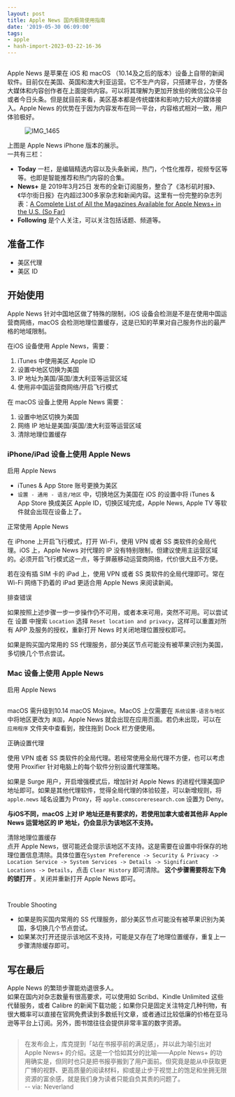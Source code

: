 ```yaml
---
layout: post
title: Apple News 国内极简使用指南
date: '2019-05-30 06:09:00'
tags:
- apple
- hash-import-2023-03-22-16-36
---
```


<figure class="kg-card kg-image-card"><img src="https://raw.githubusercontent.com/5cr1pt/img4markdown/master/15591142960108/15591143208187.jpg" class="kg-image" alt loading="lazy"></figure>

Apple News 是苹果在 iOS 和 macOS （10.14及之后的版本）设备上自带的新闻软件。目前仅在美国、英国和澳大利亚运营。它不生产内容，只搭建平台，方便各大媒体和内容创作者在上面提供内容。可以将其理解为更加开放些的微信公众平台或者今日头条。但是就目前来看，美区基本都是传统媒体和影响力较大的媒体接入。Apple News 的优势在于因为内容发布在同一平台，内容格式相对一致，用户体验极好。

<figure class="kg-card kg-image-card"><img src="https://raw.githubusercontent.com/5cr1pt/img4markdown/master/15591142960108/IMG_1465.jpg" class="kg-image" alt="IMG_1465" loading="lazy"></figure>

上图是 Apple News iPhone 版本的展示。  
一共有三栏：

- **Today** 一栏，是编辑精选内容以及头条新闻，热门，个性化推荐，视频专区等等。也即是智能推荐和热门内容的合集。
- **News+** 是 2019年3月25日 发布的全新订阅服务，整合了《洛杉矶时报》、《华尔街日报》在内超过300多家杂志和新闻内容。这里有一份完整的杂志列表：[A Complete List of All the Magazines Available for Apple News+ in the U.S. (So Far)](https://www.macstories.net/news/a-complete-list-of-all-the-magazines-available-for-apple-news-in-the-u-s-so-far/)
- **Following** 是个人关注，可以关注包括话题、频道等。

## 准备工作

- 美区代理
- 美区 ID

## 开始使用

Apple News 针对中国地区做了特殊的限制，iOS 设备会检测是不是在使用中国运营商网络，macOS 会检测地理位置缓存，这是已知的苹果对自己服务作出的最严格的地域限制。

在iOS 设备使用 Apple News，需要：

1. iTunes 中使用美区 Apple ID
2. 设置中地区切换为美国
3. IP 地址为美国/英国/澳大利亚等运营区域
4. 使用非中国运营商网络/开启飞行模式

在 macOS 设备上使用 Apple News 需要：

1. 设置中地区切换为美国
2. 网络 IP 地址是美国/英国/澳大利亚等运营区域
3. 清除地理位置缓存

### iPhone/iPad 设备上使用 Apple News

启用 Apple News

- iTunes & App Store 账号更换为美区
- `设置 - 通用 - 语言/地区` 中，切换地区为美国在 iOS 的设置中将 iTunes & App Store 换成美区 Apple ID，切换区域完成，Apple News, Apple TV 等软件就会出现在设备上了。

正常使用 Apple News

在 iPhone 上开启飞行模式，打开 Wi-Fi，使用 VPN 或者 SS 类软件的全局代理。iOS 上，Apple News 对代理的 IP 没有特别限制，但建议使用主运营区域的。必须开启飞行模式这一点，等于屏蔽移动运营商网络，代价很大且不方便。

若在没有插 SIM 卡的 iPad 上，使用 VPN 或者 SS 类软件的全局代理即可。常在 Wi-Fi 网络下扔着的 iPad 更适合用 Apple News 来阅读新闻。

排查错误

如果按照上述步骤一步一步操作仍不可用，或者本来可用，突然不可用。可以尝试在 设置 中搜索 `Location` 选择 `Reset location and privacy`，这样可以重置对所有 APP 及服务的授权，重新打开 News 时关闭地理位置授权即可。

如果是购买国内常用的 SS 代理服务，部分美区节点可能没有被苹果识别为美国，多切换几个节点尝试。

### Mac 设备上使用 Apple News

启用 Apple News

<figure class="kg-card kg-image-card"><img src="https://raw.githubusercontent.com/5cr1pt/img4markdown/master/15591142960108/15591398086835.jpg" class="kg-image" alt loading="lazy"></figure>

macOS 需升级到10.14 macOS Mojave。MacOS 上仅需要在 `系统设置-语言与地区` 中将地区更改为 `美国`，Apple News 就会出现在应用页面。若仍未出现，可以在 `应用程序` 文件夹中查看到，按住拖到 Dock 栏方便使用。

正确设置代理

使用 VPN 或者 SS 类软件的全局代理。若经常使用全局代理不方便，也可以考虑使用 Proxifier 针对电脑上的每个软件分别设置代理策略。

如果是 Surge 用户，开启增强模式后，增加针对 Apple News 的进程代理美国IP地址即可。如果是其他代理软件，觉得全局代理的体验较差，可以新增规则，将 `apple.news` 域名设置为 Proxy，将 `apple.comscoreresearch.com` 设置为 Deny。

**与iOS不同，macOS 上对 IP 地址还是有要求的，若使用加拿大或者其他非 Apple News 运营地区的 IP 地址，仍会显示为该地区不支持。**

清除地理位置缓存  
点开 Apple News，很可能还会提示该地区不支持。这是需要在设置中将保存的地理位置信息清除。具体位置在`System Preference -> Security & Privacy -> Location Service -> System Services -> Details -> Significant Locations -> Details`，点击 `Clear History` 即可清除。 **这个步骤需要将左下角的锁打开** 。关闭并重新打开 Apple News 即可。

<figure class="kg-card kg-image-card"><img src="https://raw.githubusercontent.com/5cr1pt/img4markdown/master/15591142960108/15591396528920.jpg" class="kg-image" alt loading="lazy"></figure><figure class="kg-card kg-image-card"><img src="https://raw.githubusercontent.com/5cr1pt/img4markdown/master/15591142960108/15591396704093.jpg" class="kg-image" alt loading="lazy"></figure>

Trouble Shooting

- 如果是购买国内常用的 SS 代理服务，部分美区节点可能没有被苹果识别为美国，多切换几个节点尝试。
- 如果某次打开还提示该地区不支持，可能是又存在了地理位置缓存，重复上一步骤清除缓存即可。

## 写在最后

Apple News 的繁琐步骤能劝退很多人。  
如果在国内对杂志数量有很高要求，可以使用如 Scribd、Kindle Unlimited 这些代替服务，或者 Calibre 的新闻下载功能；如果你只是固定关注特定几种刊物，有很大概率可以直接在官网免费读到多数纸刊文章，或者通过比较低廉的价格在亚马逊等平台上订阅。另外，图书馆往往会提供非常丰富的数字资源。

<figure class="kg-card kg-image-card"><img src="https://raw.githubusercontent.com/5cr1pt/img4markdown/master/15591142960108/15591422876001.png" class="kg-image" alt loading="lazy"></figure>

> 在发布会上，库克提到「站在书报亭前的满足感」，并以此为喻引出对 Apple News+ 的介绍。这是一个恰如其分的比喻——Apple News+ 的功用确实是，但同时也只是把书报亭搬到了用户面前。但究竟是能从中获取更广博的视野、更高质量的阅读材料，抑或是止步于视觉上的饱足和坐拥无限资源的富余感，就是我们身为读者只能自负其责的问题了。  
> -- via: Neverland

